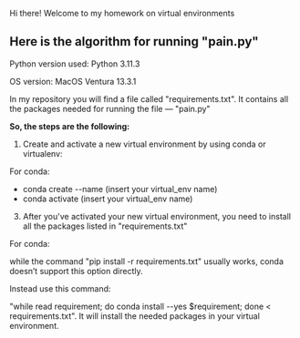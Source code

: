Hi there!
Welcome to my homework on virtual environments

## Here is the algorithm for running "pain.py"
Python version used: Python 3.11.3

OS version: MacOS Ventura 13.3.1

In my repository you will find a file called "requirements.txt". It contains all the packages needed for running the file — "pain.py"

**So, the steps are the following:**
1) Create and activate a new virtual environment by using conda or virtualenv:

For conda:
- conda create --name (insert your virtual_env name)
- conda activate (insert your virtual_env name)

3) After you've activated your new virtual environment, you need to install all the packages listed in "requirements.txt"
   
For conda:

while the command "pip install -r requirements.txt" usually works, conda doesn’t support this option directly.

Instead use this command:

"while read requirement; do conda install --yes $requirement; done < requirements.txt". It will install the needed packages in your virtual environment.



